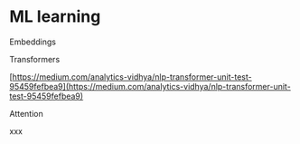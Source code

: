 # ML learning

Embeddings

Transformers

[https://medium.com/analytics-vidhya/nlp-transformer-unit-test-95459fefbea9](https://medium.com/analytics-vidhya/nlp-transformer-unit-test-95459fefbea9)

Attention

xxx





